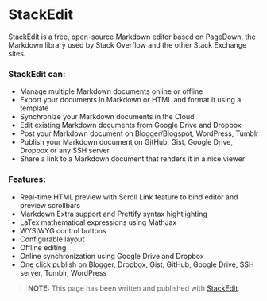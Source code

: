StackEdit
=========

StackEdit is a free, open-source Markdown editor based on PageDown, the Markdown library used by Stack Overflow and the other Stack Exchange sites.

### StackEdit can:
 
 - Manage multiple Markdown documents online or offline
 - Export your documents in Markdown or HTML and format it using a template
 - Synchronize your Markdown documents in the Cloud
 - Edit existing Markdown documents from Google Drive and Dropbox
 - Post your Markdown document on Blogger/Blogspot, WordPress, Tumblr
 - Publish your Markdown document on GitHub, Gist, Google Drive, Dropbox or any SSH server
 - Share a link to a Markdown document that renders it in a nice viewer

### Features:

 - Real-time HTML preview with Scroll Link feature to bind editor and preview scrollbars
 - Markdown Extra support and Prettify syntax hightlighting
 - LaTex mathematical expressions using MathJax
 - WYSIWYG control buttons
 - Configurable layout
 - Offline editing
 - Online synchronization using Google Drive and Dropbox
 - One click publish on Blogger, Dropbox, Gist, GitHub, Google Drive, SSH server, Tumblr, WordPress

> **NOTE:** This page has been written and published with [StackEdit][1].

  [1]: http://benweet.github.io/stackedit/ "StackEdit"